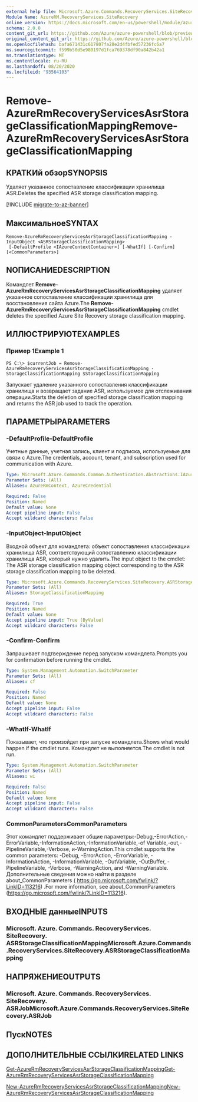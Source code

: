 ```yaml
---
external help file: Microsoft.Azure.Commands.RecoveryServices.SiteRecovery.dll-Help.xml
Module Name: AzureRM.RecoveryServices.SiteRecovery
online version: https://docs.microsoft.com/en-us/powershell/module/azurerm.recoveryservices.siterecovery/remove-azurermrecoveryservicesasrstorageclassificationmapping
schema: 2.0.0
content_git_url: https://github.com/Azure/azure-powershell/blob/preview/src/ResourceManager/RecoveryServices/Commands.RecoveryServices.SiteRecovery/help/Remove-AzureRmRecoveryServicesAsrStorageClassificationMapping.md
original_content_git_url: https://github.com/Azure/azure-powershell/blob/preview/src/ResourceManager/RecoveryServices/Commands.RecoveryServices.SiteRecovery/help/Remove-AzureRmRecoveryServicesAsrStorageClassificationMapping.md
ms.openlocfilehash: bafa671431c617807fa28e2d4fbfed57236fc6a7
ms.sourcegitcommit: f599b50d5e980197d1fca769378df90a842b42a1
ms.translationtype: MT
ms.contentlocale: ru-RU
ms.lasthandoff: 08/20/2020
ms.locfileid: "93564103"
---
```

# <span data-ttu-id="d9b7e-101">Remove-AzureRmRecoveryServicesAsrStorageClassificationMapping</span><span class="sxs-lookup"><span data-stu-id="d9b7e-101">Remove-AzureRmRecoveryServicesAsrStorageClassificationMapping</span></span>

## <span data-ttu-id="d9b7e-102">КРАТКИй обзор</span><span class="sxs-lookup"><span data-stu-id="d9b7e-102">SYNOPSIS</span></span>
<span data-ttu-id="d9b7e-103">Удаляет указанное сопоставление классификации хранилища ASR.</span><span class="sxs-lookup"><span data-stu-id="d9b7e-103">Deletes the specified ASR storage classification mapping.</span></span>

[!INCLUDE [migrate-to-az-banner](../../includes/migrate-to-az-banner.md)]

## <span data-ttu-id="d9b7e-104">Максимальное</span><span class="sxs-lookup"><span data-stu-id="d9b7e-104">SYNTAX</span></span>

```
Remove-AzureRmRecoveryServicesAsrStorageClassificationMapping -InputObject <ASRStorageClassificationMapping>
 [-DefaultProfile <IAzureContextContainer>] [-WhatIf] [-Confirm] [<CommonParameters>]
```

## <span data-ttu-id="d9b7e-105">NОПИСАНИЕ</span><span class="sxs-lookup"><span data-stu-id="d9b7e-105">DESCRIPTION</span></span>
<span data-ttu-id="d9b7e-106">Командлет **Remove-AzureRmRecoveryServicesAsrStorageClassificationMapping** удаляет указанное сопоставление классификации хранилища для восстановления сайта Azure.</span><span class="sxs-lookup"><span data-stu-id="d9b7e-106">The **Remove-AzureRmRecoveryServicesAsrStorageClassificationMapping** cmdlet deletes the specified Azure Site Recovery storage classification mapping.</span></span>

## <span data-ttu-id="d9b7e-107">ИЛЛЮСТРИРУЮТ</span><span class="sxs-lookup"><span data-stu-id="d9b7e-107">EXAMPLES</span></span>

### <span data-ttu-id="d9b7e-108">Пример 1</span><span class="sxs-lookup"><span data-stu-id="d9b7e-108">Example 1</span></span>
```
PS C:\> $currentJob = Remove-AzureRmRecoveryServicesAsrStorageClassificationMapping -StorageClassificationMapping $StorageClassificationMapping
```

<span data-ttu-id="d9b7e-109">Запускает удаление указанного сопоставления классификации хранилища и возвращает задание ASR, используемое для отслеживания операции.</span><span class="sxs-lookup"><span data-stu-id="d9b7e-109">Starts the deletion of specified storage classification mapping and returns the ASR job used to track the operation.</span></span>

## <span data-ttu-id="d9b7e-110">ПАРАМЕТРЫ</span><span class="sxs-lookup"><span data-stu-id="d9b7e-110">PARAMETERS</span></span>

### <span data-ttu-id="d9b7e-111">-DefaultProfile</span><span class="sxs-lookup"><span data-stu-id="d9b7e-111">-DefaultProfile</span></span>
<span data-ttu-id="d9b7e-112">Учетные данные, учетная запись, клиент и подписка, используемые для связи с Azure.</span><span class="sxs-lookup"><span data-stu-id="d9b7e-112">The credentials, account, tenant, and subscription used for communication with Azure.</span></span>


```yaml
Type: Microsoft.Azure.Commands.Common.Authentication.Abstractions.IAzureContextContainer
Parameter Sets: (All)
Aliases: AzureRmContext, AzureCredential

Required: False
Position: Named
Default value: None
Accept pipeline input: False
Accept wildcard characters: False
```

### <span data-ttu-id="d9b7e-113">-InputObject</span><span class="sxs-lookup"><span data-stu-id="d9b7e-113">-InputObject</span></span>
<span data-ttu-id="d9b7e-114">Входной объект для командлета: объект сопоставления классификации хранилища ASR, соответствующий сопоставлению классификации хранилища ASR, который нужно удалить.</span><span class="sxs-lookup"><span data-stu-id="d9b7e-114">The input object to the cmdlet: The ASR storage classification mapping object corresponding to the ASR storage classification mapping to be deleted.</span></span>

```yaml
Type: Microsoft.Azure.Commands.RecoveryServices.SiteRecovery.ASRStorageClassificationMapping
Parameter Sets: (All)
Aliases: StorageClassificationMapping

Required: True
Position: Named
Default value: None
Accept pipeline input: True (ByValue)
Accept wildcard characters: False
```

### <span data-ttu-id="d9b7e-115">-Confirm</span><span class="sxs-lookup"><span data-stu-id="d9b7e-115">-Confirm</span></span>
<span data-ttu-id="d9b7e-116">Запрашивает подтверждение перед запуском командлета.</span><span class="sxs-lookup"><span data-stu-id="d9b7e-116">Prompts you for confirmation before running the cmdlet.</span></span>

```yaml
Type: System.Management.Automation.SwitchParameter
Parameter Sets: (All)
Aliases: cf

Required: False
Position: Named
Default value: None
Accept pipeline input: False
Accept wildcard characters: False
```

### <span data-ttu-id="d9b7e-117">-WhatIf</span><span class="sxs-lookup"><span data-stu-id="d9b7e-117">-WhatIf</span></span>
<span data-ttu-id="d9b7e-118">Показывает, что произойдет при запуске командлета.</span><span class="sxs-lookup"><span data-stu-id="d9b7e-118">Shows what would happen if the cmdlet runs.</span></span> <span data-ttu-id="d9b7e-119">Командлет не выполняется.</span><span class="sxs-lookup"><span data-stu-id="d9b7e-119">The cmdlet is not run.</span></span>

```yaml
Type: System.Management.Automation.SwitchParameter
Parameter Sets: (All)
Aliases: wi

Required: False
Position: Named
Default value: None
Accept pipeline input: False
Accept wildcard characters: False
```

### <span data-ttu-id="d9b7e-120">CommonParameters</span><span class="sxs-lookup"><span data-stu-id="d9b7e-120">CommonParameters</span></span>
<span data-ttu-id="d9b7e-121">Этот командлет поддерживает общие параметры:-Debug,-ErrorAction,-ErrorVariable,-InformationAction,-InformationVariable,-of Variable,-out,-PipelineVariable,-Verbose, и-WarningAction.</span><span class="sxs-lookup"><span data-stu-id="d9b7e-121">This cmdlet supports the common parameters: -Debug, -ErrorAction, -ErrorVariable, -InformationAction, -InformationVariable, -OutVariable, -OutBuffer, -PipelineVariable, -Verbose, -WarningAction, and -WarningVariable.</span></span> <span data-ttu-id="d9b7e-122">Дополнительные сведения можно найти в разделе about_CommonParameters ( https://go.microsoft.com/fwlink/?LinkID=113216) .</span><span class="sxs-lookup"><span data-stu-id="d9b7e-122">For more information, see about_CommonParameters (https://go.microsoft.com/fwlink/?LinkID=113216).</span></span>

## <span data-ttu-id="d9b7e-123">ВХОДНЫЕ данные</span><span class="sxs-lookup"><span data-stu-id="d9b7e-123">INPUTS</span></span>

### <span data-ttu-id="d9b7e-124">Microsoft. Azure. Commands. RecoveryServices. SiteRecovery. ASRStorageClassificationMapping</span><span class="sxs-lookup"><span data-stu-id="d9b7e-124">Microsoft.Azure.Commands.RecoveryServices.SiteRecovery.ASRStorageClassificationMapping</span></span>

## <span data-ttu-id="d9b7e-125">НАПРЯЖЕНИЕ</span><span class="sxs-lookup"><span data-stu-id="d9b7e-125">OUTPUTS</span></span>

### <span data-ttu-id="d9b7e-126">Microsoft. Azure. Commands. RecoveryServices. SiteRecovery. ASRJob</span><span class="sxs-lookup"><span data-stu-id="d9b7e-126">Microsoft.Azure.Commands.RecoveryServices.SiteRecovery.ASRJob</span></span>

## <span data-ttu-id="d9b7e-127">Пуск</span><span class="sxs-lookup"><span data-stu-id="d9b7e-127">NOTES</span></span>

## <span data-ttu-id="d9b7e-128">ДОПОЛНИТЕЛЬНЫЕ ССЫЛКИ</span><span class="sxs-lookup"><span data-stu-id="d9b7e-128">RELATED LINKS</span></span>

[<span data-ttu-id="d9b7e-129">Get-AzureRmRecoveryServicesAsrStorageClassificationMapping</span><span class="sxs-lookup"><span data-stu-id="d9b7e-129">Get-AzureRmRecoveryServicesAsrStorageClassificationMapping</span></span>](./Get-AzureRmRecoveryServicesAsrStorageClassificationMapping.md)

[<span data-ttu-id="d9b7e-130">New-AzureRmRecoveryServicesAsrStorageClassificationMapping</span><span class="sxs-lookup"><span data-stu-id="d9b7e-130">New-AzureRmRecoveryServicesAsrStorageClassificationMapping</span></span>](./New-AzureRmRecoveryServicesAsrStorageClassificationMapping.md)
